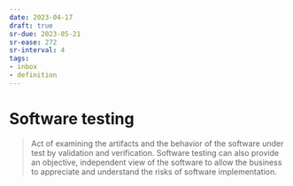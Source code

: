```yaml
---
date: 2023-04-17
draft: true
sr-due: 2023-05-21
sr-ease: 272
sr-interval: 4
tags:
- inbox
- definition
---
```


# Software testing

> Act of examining the artifacts and the behavior of the software under test by
> validation and verification. Software testing can also provide an objective,
> independent view of the software to allow the business to appreciate and
> understand the risks of software implementation.